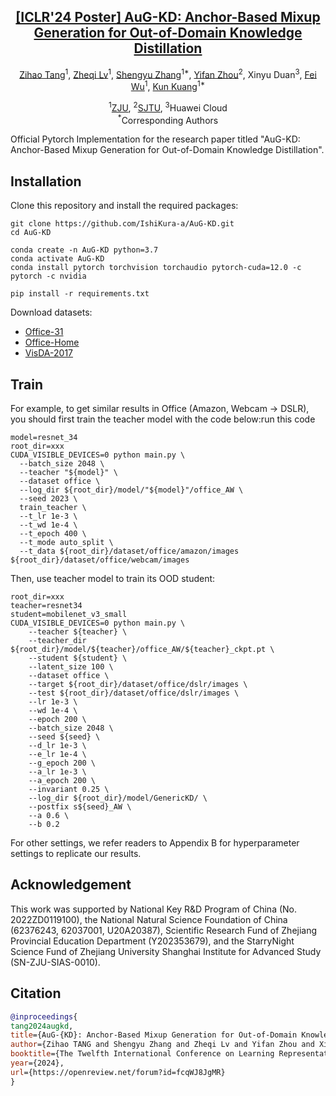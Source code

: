 <div align='center'>

<h2><a href="https://openreview.net/forum?id=fcqWJ8JgMR">[ICLR'24 Poster] AuG-KD: Anchor-Based Mixup Generation for Out-of-Domain Knowledge Distillation</a></h2>

[Zihao Tang](https://github.com/IshiKura-a/)<sup>1</sup>, [Zheqi Lv](https://github.com/HelloZicky)<sup>1</sup>, [Shengyu Zhang](https://shengyuzhang.github.io/)<sup>1*</sup>, [Yifan Zhou](https://github.com/Geniusyingmanji)<sup>2</sup>, Xinyu Duan<sup>3</sup>, [Fei Wu](https://mypage.zju.edu.cn/wufei)<sup>1</sup>, [Kun Kuang](https://kunkuang.github.io/)<sup>1*</sup>
 
<sup>1</sup>[ZJU](https://www.zju.edu.cn/english/), <sup>2</sup>[SJTU](https://en.sjtu.edu.cn/), <sup>3</sup>Huawei Cloud
<br> <sup>*</sup>Corresponding Authors
</div>

Official Pytorch Implementation for the research paper titled "AuG-KD: Anchor-Based Mixup Generation for Out-of-Domain Knowledge Distillation".

## Installation
Clone this repository and install the required packages:
```shell
git clone https://github.com/IshiKura-a/AuG-KD.git
cd AuG-KD

conda create -n AuG-KD python=3.7
conda activate AuG-KD
conda install pytorch torchvision torchaudio pytorch-cuda=12.0 -c pytorch -c nvidia

pip install -r requirements.txt
```
Download datasets:
* [Office-31](https://www.cc.gatech.edu/~judy/domainadapt/)
* [Office-Home](https://www.hemanthdv.org/officeHomeDataset.html)
* [VisDA-2017](https://ai.bu.edu/visda-2017/)

## Train

For example, to get similar results in Office (Amazon, Webcam → DSLR), you should first train the teacher model with the code below:run this code
```shell
model=resnet_34
root_dir=xxx
CUDA_VISIBLE_DEVICES=0 python main.py \
  --batch_size 2048 \
  --teacher "${model}" \
  --dataset office \
  --log_dir ${root_dir}/model/"${model}"/office_AW \
  --seed 2023 \
  train_teacher \
  --t_lr 1e-3 \
  --t_wd 1e-4 \
  --t_epoch 400 \
  --t_mode auto_split \
  --t_data ${root_dir}/dataset/office/amazon/images ${root_dir}/dataset/office/webcam/images
```
Then, use teacher model to train its OOD student:
```shell
root_dir=xxx
teacher=resnet34
student=mobilenet_v3_small
CUDA_VISIBLE_DEVICES=0 python main.py \
    --teacher ${teacher} \
    --teacher_dir ${root_dir}/model/${teacher}/office_AW/${teacher}_ckpt.pt \
    --student ${student} \
    --latent_size 100 \
    --dataset office \
    --target ${root_dir}/dataset/office/dslr/images \
    --test ${root_dir}/dataset/office/dslr/images \
    --lr 1e-3 \
    --wd 1e-4 \
    --epoch 200 \
    --batch_size 2048 \
    --seed ${seed} \
    --d_lr 1e-3 \
    --e_lr 1e-4 \
    --g_epoch 200 \
    --a_lr 1e-3 \
    --a_epoch 200 \
    --invariant 0.25 \
    --log_dir ${root_dir}/model/GenericKD/ \
    --postfix s${seed}_AW \
    --a 0.6 \
    --b 0.2
```
For other settings, we refer readers to Appendix B for hyperparameter settings to replicate our results.
## Acknowledgement
This work was supported by National Key R\&D Program of China (No. 2022ZD0119100), the National Natural Science Foundation of China (62376243, 62037001, U20A20387), Scientific Research Fund of Zhejiang Provincial Education Department (Y202353679), and the StarryNight Science Fund of Zhejiang University Shanghai Institute for Advanced Study (SN-ZJU-SIAS-0010).

## Citation
```bib
@inproceedings{
tang2024augkd,
title={AuG-{KD}: Anchor-Based Mixup Generation for Out-of-Domain Knowledge Distillation},
author={Zihao TANG and Shengyu Zhang and Zheqi Lv and Yifan Zhou and Xinyu Duan and Kun Kuang and Fei Wu},
booktitle={The Twelfth International Conference on Learning Representations},
year={2024},
url={https://openreview.net/forum?id=fcqWJ8JgMR}
}
```
